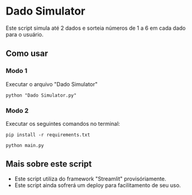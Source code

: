 <h1>Dado Simulator</h1>

<p>Este script simula até 2 dados e sorteia números de 1 a 6 em cada dado para o usuário.</p>

<h2>Como usar</h2>

<h3>Modo 1</h3>

<p>Executar o arquivo "Dado Simulator"</p>
<pre><code>python "Dado Simulator.py"</code></pre>

<h3>Modo 2</h3>

<p>Executar os seguintes comandos no terminal:</p>
<pre><code>pip install -r requirements.txt</code></pre>
<pre><code>python main.py</code></pre>


<h2>Mais sobre este script</h2>
<ul>
  <li>Este script utiliza do framework "Streamlit" provisóriamente.</li>
  <li>Este script ainda sofrerá um deploy para facilitamento de seu uso.
</ul>

